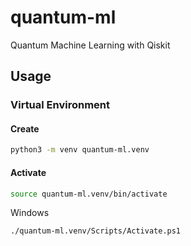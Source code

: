 # quantum-ml

Quantum Machine Learning with Qiskit

## Usage

### Virtual Environment

#### Create

```bash
python3 -m venv quantum-ml.venv
```

#### Activate

```bash
source quantum-ml.venv/bin/activate
```

Windows

```bash
./quantum-ml.venv/Scripts/Activate.ps1
```
